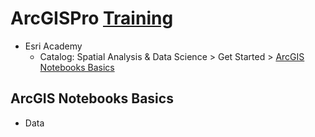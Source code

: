 # ArcGISPro [Training](https://www.esri.com/training/)
* Esri Academy
    * Catalog: Spatial Analysis & Data Science > Get Started > [ArcGIS Notebooks Basics](https://www.esri.com/training/catalog/5fd024722831fd696d26d53b/arcgis-notebooks-basics/)

## ArcGIS Notebooks Basics
* Data
